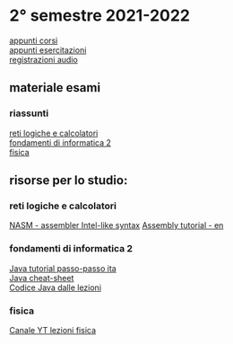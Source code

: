 # 2° semestre 2021-2022
[appunti corsi](https://drive.google.com/drive/folders/1xjf_Vg7_uTmjG-sJLncldyMhgoeRGHv2?usp=sharing)<br/>
[appunti esercitazioni](https://drive.google.com/drive/folders/1Y-T90IPvTzHyIcqKMRELJEgNr1hRcDtl?usp=sharing)<br/>
[registrazioni audio]()

## materiale esami

### riassunti
[reti logiche e calcolatori]()<br/>
[fondamenti di informatica 2]()<br/>
[fisica]()

## risorse per lo studio:
### reti logiche e calcolatori
[NASM - assembler Intel-like syntax](https://github.com/netwide-assembler/nasm)
[Assembly tutorial - en](https://www.tutorialspoint.com/assembly_programming/assembly_basic_syntax.htm)

### fondamenti di informatica 2
[Java tutorial passo-passo ita](https://www.programiz.com/java-programming)<br/>
[Java cheat-sheet](https://www.codewithharry.com/blogpost/java-cheatsheet)<br/>
[Codice Java dalle lezioni](https://github.com/totoLab/java-ingegneria-informatica)

### fisica
[Canale YT lezioni fisica](https://www.youtube.com/c/StepbyStepFisica)<br/>
